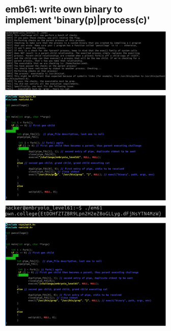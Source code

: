 # emb61: write own binary to implement 'binary(p)|process(c)'

![says you need to use grep](<../.gitbook/assets/image (147).png>)

![So I changed.](<../.gitbook/assets/image (170).png>)

![I got the flag.](<../.gitbook/assets/image (40) (1).png>)

![challenge(parent) | process(child)](<../.gitbook/assets/image (51).png>)
